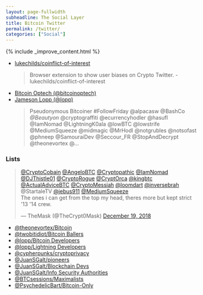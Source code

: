 ```yaml
---
layout: page-fullwidth
subheadline: The Social Layer
title: Bitcoin Twitter
permalink: /twitter/
categories: ["Social"]
---
```


{% include _improve_content.html %}


* [lukechilds/coinflict-of-interest](https://github.com/lukechilds/coinflict-of-interest)
  >Browser extension to show user biases on Crypto Twitter. - lukechilds/coinflict-of-interest
* [Bitcoin Optech (@bitcoinoptech)](https://twitter.com/bitcoinoptech)
* [Jameson Lopp (@lopp)](https://twitter.com/lopp/status/1134483815437668352?s=12)
  > Pseudonymous Bitcoiner #FollowFriday @alpacasw @BashCo *@Beautyon* @cryptograffiti @ecurrencyhodler @hasufl @IamNomad @LightningK0ala @lowBTC @lowstrife @MediumSqueeze @midmagic @MrHodl @notgrubles @notsofast @phneep @SamouraiDev @Seccour_FR @StopAndDecrypt @theonevortex @...

### Lists

<blockquote class="twitter-tweet"><p lang="en" dir="ltr"><a href="https://twitter.com/CryptoCobain?ref_src=twsrc%5Etfw">@CryptoCobain</a> <a href="https://twitter.com/AngeloBTC?ref_src=twsrc%5Etfw">@AngeloBTC</a> <a href="https://twitter.com/Cryptopathic?ref_src=twsrc%5Etfw">@Cryptopathic</a> <a href="https://twitter.com/IamNomad?ref_src=twsrc%5Etfw">@IamNomad</a> <a href="https://twitter.com/DJThistle01?ref_src=twsrc%5Etfw">@DJThistle01</a> <a href="https://twitter.com/CryptoRogue?ref_src=twsrc%5Etfw">@CryptoRogue</a> <a href="https://twitter.com/CryptOrca?ref_src=twsrc%5Etfw">@CryptOrca</a> <a href="https://twitter.com/KingBTC?ref_src=twsrc%5Etfw">@kingbtc</a> <a href="https://twitter.com/ActualAdviceBTC?ref_src=twsrc%5Etfw">@ActualAdviceBTC</a> <a href="https://twitter.com/CryptoMessiah?ref_src=twsrc%5Etfw">@CryptoMessiah</a> <a href="https://twitter.com/loomdart?ref_src=twsrc%5Etfw">@loomdart</a> <a href="https://twitter.com/inversebrah?ref_src=twsrc%5Etfw">@inversebrah</a> @StartaleTV <a href="https://twitter.com/jebus911?ref_src=twsrc%5Etfw">@jebus911</a> <a href="https://twitter.com/MediumSqueeze?ref_src=twsrc%5Etfw">@MediumSqueeze</a> <br>The ones i can get from the top my head, theres more but kept strict &#39;13 &#39;14 crew.</p>&mdash; TheMask (@TheCrypt0Mask) <a href="https://twitter.com/TheCrypt0Mask/status/1075179092125868033?ref_src=twsrc%5Etfw">December 19, 2018</a></blockquote> <script async src="https://platform.twitter.com/widgets.js" charset="utf-8"></script> 

* [@theonevortex/Bitcoin](https://twitter.com/theonevortex/lists/bitcoin)
* [@twobitidiot/Bitcoin Ballers](https://twitter.com/twobitidiot/lists/bitcoin-ballers)
* [@lopp/Bitcoin Developers](https://twitter.com/lopp/lists/bitcoin-developers)
* [@lopp/Lightning Developers](https://twitter.com/lopp/lists/lightning-developers)
* [@cypherpunks/cryptoprivacy](https://twitter.com/_cypherpunks_/lists/cryptoprivacy)
* [@JuanSGalt/pioneers](https://twitter.com/JuanSGalt/lists/pioneers)
* [@JuanSGalt/Blockchain Devs](https://twitter.com/JuanSGalt/lists/blockchain-devs)
* [@JuanSGalt/Info Security Authorities](https://twitter.com/JuanSGalt/lists/info-security-authorities)
* [@BTCsessions/Maximalists](https://twitter.com/BTCsessions/lists/maximalists)
* [@PsychedelicBart/Bitcoin-Only](https://twitter.com/PsychedelicBart/lists/bitcoin-only1)
